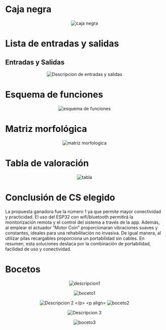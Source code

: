 # Caja negra
<p align="center">
  <img src="https://github.com/Arbandu/Fundbio/blob/2650ab24f43cc97aabdae465dda4efc38a07b575/Imagenes/Caja%20negra.png" alt="caja negra">
</p>

# Lista de entradas y salidas
## Entradas y Salidas
<p align="center">
  <img src="https://github.com/Arbandu/Fundbio/blob/a571ff90d74aa9f99d96152b1fd2345206a583c2/Imagenes/Descripcion%20entradas%20y%20salidas.png" alt="Descripcion de entradas y salidas">
</p>

# Esquema de funciones
<p align="center">
  <img src="https://github.com/Arbandu/Fundbio/blob/5383fe4e032167ff12a9dd139c34ea5ea6c303fb/Imagenes/esquema%20de%20funciones.png" alt="esquema de funciones">
</p>

# Matriz morfológica
<p align="center">
  <img src="https://github.com/Arbandu/Fundbio/blob/045ded2c880fdcf25a4d4401c7511084270dc2f0/Imagenes/matriz.jpg" alt="matriz morfologica">
</p>

# Tabla de valoración

<p align="center">
  <img src="https://github.com/Arbandu/Fundbio/blob/6e6e5e3827ea4cd401f6fa6b550450be576a2762/Imagenes/Tabla%20de%20valoracion.png" alt="tabla">
</p>

# Conclusión de CS elegido

La propuesta ganadora fue la número 1 ya que permite mayor conectividad y practicidad. El uso del ESP32 con wifi/bluetooth permitirá la monitorización remota y el control del sistema a través de la app. Además, al emplear el actuador “Motor Coin” proporcionaran vibraciones suaves y constantes, ideales para una rehabilitación no invasiva. De igual manera, al utilizar pilas recargables proporciona un portabilidad sin cables. En resumen, esta soluciones destaca por la combinación de portabilidad, facilidad de uso y conectividad. 
# Bocetos

  <p align="center">
  <img src="https://github.com/Arbandu/Fundbio/blob/ef07f227100adc764cbba0a979adb8c12650ad6e/Imagenes/descripcion1.png" alt="descripcion1">
</p>
<p align="center">
  <img src="https://github.com/Arbandu/Fundbio/blob/d83608ae2c1430b12096b927a5e8aef10528a720/Imagenes/boceto%201.png" alt="boceto1">
</p>
<p align="center">
  <img src="https://github.com/Arbandu/Fundbio/blob/eced1d1c010a0f809d131d1e3e5dc55a4a3d7e5e/Imagenes/descripcion2.png" alt="Descripcion 2
</p>
<p align="center">
  <img src="https://github.com/Arbandu/Fundbio/blob/f2649d29f5624582ba1f5a1912001f09a0555d48/Imagenes/boceto%202.png" alt="boceto2">
</p>
<p align="center">
  <img src="https://github.com/Arbandu/Fundbio/blob/be05cd1cd8da23330a49e4e8c143eef9c01be062/Imagenes/descripcion3.png" alt="Descripcion 3">
</p>
<p align="center">
  <img src="https://github.com/Arbandu/Fundbio/blob/936b84af417101ef71bfbebc3e2affa3a8a4396d/Imagenes/boceto%203.png" alt="boceto3">
</p>
